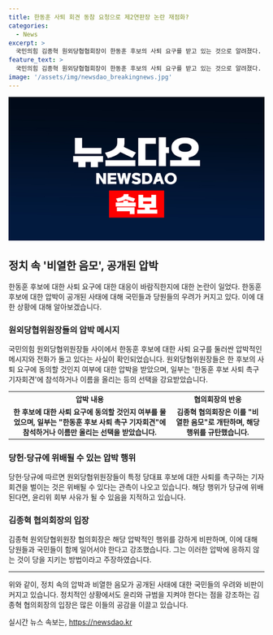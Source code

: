```yaml
---
title: 한동훈 사퇴 회견 동참 요청으로 제2연판장 논란 재점화?
categories:
  - News
excerpt: >
  국민의힘 김종혁 원외당협협회장이 한동훈 후보의 사퇴 요구를 받고 있는 것으로 알려졌다. 국민의힘 원외당협위원장들은 사퇴 요구에 동의할 것인지 여부를 묻는 메시지와 전화로 압박을 받고 있다. 이에 대해 김종혁 원외당협위원장은 이를 비열한 음모로 개탄하며, 당헌·당규에 위배되는 행위로 지적하고 있다. 김종혁 협의회장은 이에 동참하거나 이름을 올리면 경멸당하고 역사의 죄인으로 기록될 것이라며, 당원과 국민들이 함께할 것을 강조했다.
feature_text: >
  국민의힘 김종혁 원외당협협회장이 한동훈 후보의 사퇴 요구를 받고 있는 것으로 알려졌다. 국민의힘 원외당협위원장들은 사퇴 요구에 동의할 것인지 여부를 묻는 메시지와 전화로 압박을 받고 있다. 이에 대해 김종혁 원외당협위원장은 이를 비열한 음모로 개탄하며, 당헌·당규에 위배되는 행위로 지적하고 있다. 김종혁 협의회장은 이에 동참하거나 이름을 올리면 경멸당하고 역사의 죄인으로 기록될 것이라며, 당원과 국민들이 함께할 것을 강조했다.
image: '/assets/img/newsdao_breakingnews.jpg'
---
```


<p><img src="/assets/img/newsdao_breakingnews.jpg" alt="ontimetimes 속보" /></p>

<h2 data-ke-size="size26">정치 속 '비열한 음모', 공개된 압박</h2>

<p data-ke-size="size16">한동훈 후보에 대한 사퇴 요구에 대한 대응이 바람직한지에 대한 논란이 일었다. 한동훈 후보에 대한 압박이 공개된 사태에 대해 국민들과 당원들의 우려가 커지고 있다. 이에 대한 상황에 대해 알아보겠습니다.</p>

<h3 data-ke-size="size18">원외당협위원장들의 압박 메시지</h3>

<p data-ke-size="size16">국민의힘 원외당협위원장들 사이에서 한동훈 후보에 대한 사퇴 요구를 둘러싼 압박적인 메시지와 전화가 돌고 있다는 사실이 확인되었습니다. 원외당협위원장들은 한 후보의 사퇴 요구에 동의할 것인지 여부에 대한 압박을 받았으며, 일부는 '한동훈 후보 사퇴 촉구 기자회견'에 참석하거나 이름을 올리는 등의 선택을 강요받았습니다.</p>

<table>
    <tr>
        <th>압박 내용</th>
        <th>협의회장의 반응</th>
    </tr>
    <tr>
        <td style="text-align: center; height: 17px;"><b>한 후보에 대한 사퇴 요구에 동의할 것인지 여부를 물었으며, 일부는 "한동훈 후보 사퇴 촉구 기자회견"에 참석하거나 이름만 올리는 선택을 받았습니다.</b></td>
        <td style="text-align: center; height: 17px;"><b>김종혁 협의회장은 이를 "비열한 음모"로 개탄하며, 해당 행위를 규탄했습니다.</b></td>
    </tr>
</table>

<p data-ke-size="size16"></p>

<h3 data-ke-size="size18">당헌·당규에 위배될 수 있는 압박 행위</h3>

<p data-ke-size="size16">당헌·당규에 따르면 원외당협위원장들이 특정 당대표 후보에 대한 사퇴를 촉구하는 기자회견을 벌이는 것은 위배될 수 있다는 관측이 나오고 있습니다. 해당 행위가 당규에 위배된다면, 윤리위 회부 사유가 될 수 있음을 지적하고 있습니다.</p>

<h3 data-ke-size="size18">김종혁 협의회장의 입장</h3>

<p data-ke-size="size16">김종혁 원외당협위원장 협의회장은 해당 압박적인 행위를 강하게 비판하며, 이에 대해 당원들과 국민들이 함께 일어서야 한다고 강조했습니다. 그는 이러한 압박에 응하지 않는 것이 당을 지키는 방법이라고 주장하였습니다.</p>

<hr>

<p data-ke-size="size16">위와 같이, 정치 속의 압박과 비열한 음모가 공개된 사태에 대한 국민들의 우려와 비판이 커지고 있습니다. 정치적인 상황에서도 윤리와 규범을 지켜야 한다는 점을 강조하는 김종혁 협의회장의 입장은 많은 이들의 공감을 이끌고 있습니다.</p>
실시간 뉴스 속보는, <a href="https://newsdao.kr" rel="dofollow">https://newsdao.kr</a>


